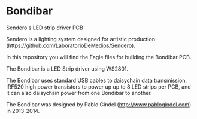 # Bondibar
Sendero's LED strip driver PCB

Sendero is a lighting system designed for artistic production (https://github.com/LaboratorioDeMedios/Sendero).

In this repository you will find the Eagle files for building the Bondibar PCB.

The Bondibar is a LED Strip driver using WS2801.

The Bondibar uses standard USB cables to daisychain data transmission, IRF520 high power transistors to power up up to 8 LED strips per PCB, and it can also daisychain power from one Bondibar to another.

The Bondibar was designed by Pablo Gindel (http://www.pablogindel.com) in 2013-2014.
